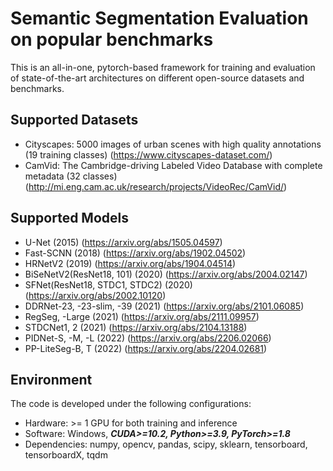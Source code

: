 # Semantic Segmentation Evaluation on popular benchmarks
This is an all-in-one, pytorch-based framework for training and evaluation of state-of-the-art architectures on
different open-source datasets and benchmarks.

## Supported Datasets
- Cityscapes: 5000 images of urban scenes with high quality annotations (19 training classes) (https://www.cityscapes-dataset.com/)
- CamVid: The Cambridge-driving Labeled Video Database with complete metadata (32 classes) (http://mi.eng.cam.ac.uk/research/projects/VideoRec/CamVid/)

## Supported Models
- U-Net (2015) (https://arxiv.org/abs/1505.04597)
- Fast-SCNN (2018) (https://arxiv.org/abs/1902.04502)
- HRNetV2 (2019) (https://arxiv.org/abs/1904.04514)
- BiSeNetV2(ResNet18, 101) (2020) (https://arxiv.org/abs/2004.02147)
- SFNet(ResNet18, STDC1, STDC2) (2020) (https://arxiv.org/abs/2002.10120)
- DDRNet-23, -23-slim, -39 (2021) (https://arxiv.org/abs/2101.06085)
- RegSeg, -Large (2021) (https://arxiv.org/abs/2111.09957)
- STDCNet1, 2 (2021) (https://arxiv.org/abs/2104.13188)
- PIDNet-S, -M, -L (2022) (https://arxiv.org/abs/2206.02066)
- PP-LiteSeg-B, T (2022) (https://arxiv.org/abs/2204.02681)

## Environment
The code is developed under the following configurations:
- Hardware: >= 1 GPU for both training and inference
- Software: Windows, ***CUDA>=10.2, Python>=3.9, PyTorch>=1.8***
- Dependencies: numpy, opencv, pandas, scipy, sklearn, tensorboard, tensorboardX, tqdm
